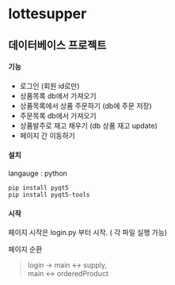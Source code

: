 # lottesupper
## 데이터베이스 프로젝트

#### 기능
- 로그인 (회원 id로만)
- 상품목록 db에서 가져오기
- 상품목록에서 상품 주문하기 (db에 주문 저장)
- 주문목록 db에서 가져오기
- 상품발주로 재고 채우기 (db 상품 재고 update)
- 페이지 간 이동하기

#### 설치
langauge : python
```
pip install pyqt5
pip install pyqt5-tools
```

#### 시작
페이지 시작은 login.py 부터 시작. ( 각 파일 실행 가능)

페이지 순환
>login -> main <-> supply, \
>         main <-> orderedProduct
